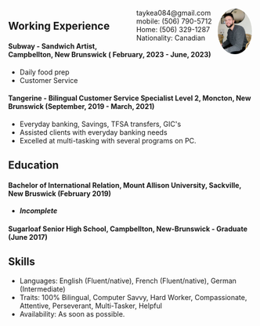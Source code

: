 <img style="float:right;border-radius:50%;width:70px;padding:6px" src="me.JPG" />

<span style="float:right;padding:6px">
    taykea084@gmail.com <br> mobile: (506) 790-5712 <br> Home: (506) 329-1287 <br> Nationality: Canadian
</span>


## Working Experience

#### Subway - Sandwich Artist, Campbellton, New Brunswick ( February, 2023 - June, 2023)
* Daily food prep
* Customer Service

#### Tangerine - Bilingual Customer Service Specialist Level 2, Moncton, New Brunswick (September, 2019 - March, 2021)

* Everyday banking, Savings, TFSA transfers, GIC's
* Assisted clients with everyday banking needs
* Excelled at multi-tasking with several programs on PC.

## Education

#### Bachelor of International Relation, Mount Allison University, Sackville, New Bruswick (February 2019)
* __*Incomplete*__

#### Sugarloaf Senior High School, Campbellton, New-Brunswick - Graduate (June 2017)

## Skills
* Languages: English (Fluent/native), French (Fluent/native), German (Intermediate)
* Traits: 100% Bilingual, Computer Savvy, Hard Worker, Compassionate, Attentive, Perseverant, Multi-Tasker, Helpful
* Availability: As soon as possible.

